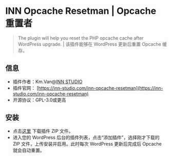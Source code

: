 # INN Opcache Resetman | Opcache 重置者

> The plugin will help you reset the PHP opcache cache after WordPress upgrade. | 该插件能够在 WordPress 更新后重置 Opcache 缓存。

## 信息

- 插件作者：Km.Van@[INN STUDIO](https://inn-studio.com)
- 插件官网： [https://inn-studio.com/inn-opcache-resetman](https://inn-studio.com/inn-opcache-resetman)
- 开源协议：GPL-3.0或更高

## 安装

- 点击[这里](https://github.com/kmvan/wp-plugin-inn-opcache-resetman/archive/master.zip) 下载插件 ZIP 文件。
- 进入您的 WordPress 后台的插件列表，点击“添加插件”，选择刚才下载的 ZIP 文件，上传安装并启用。此时每次 WordPress 更新后完成后 Opcache 就会自动重置。
